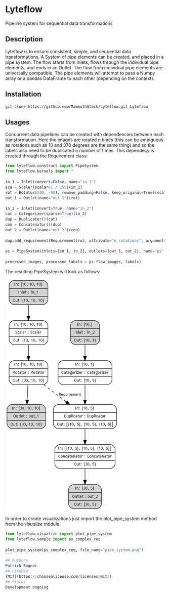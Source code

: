 # Lyteflow
Pipeline system for sequential data transformations
## Description
Lyteflow is to ensure consistent, simple, and sequential data transformations. A System
 of pipe elements can be created, and placed in a pipe system. The flow starts from 
 Inlets, flows through the individual pipe elements, and ends in an Outlet. The flow 
 from individual pipe elements are universally compatible. The pipe elements will 
 attempt to pass a Numpy array or a pandas DataFrame to each other (depending on the 
 context).
## Installation
```bash
git clone https://github.com/MammothStack/Lyteflow.git Lyteflow
```
## Usages
Concurrent data pipelines can be created with dependencies between each transformation.
Here the images are rotated n times (this can be ambiguous as rotations such as 10 and 370 degrees are the same thing)
and so the labels also need to be duplicated n number of times. This dependecy is created through the Requirement
class:

```python
from lyteflow.construct import PipeSystem
from lyteflow.kernels import *

in_1 = Inlet(convert=False, name="in_1")
sca = Scaler(scalar=1 / 255)(in_1)
rot = Rotator([90, -90], remove_padding=False, keep_original=True)(sca)
out_1 = Outlet(name="out_1")(rot)

in_2 = Inlet(convert=True, name="in_2")
cat = Categorizer(sparse=True)(in_2)
dup = Duplicator()(cat)
con = Concatenator()(dup)
out_2 = Outlet(name="out_2")(con)

dup.add_requirement(Requirement(rot, attribute="n_rotations", argument="n_result"))

ps = PipeSystem(inlets=[in_1, in_2], outlets=[out_1, out_2], name="ps", verbose=True)

processed_images, processed_labels = ps.flow(images, labels)
```

The resulting PipeSystem will look as follows:

![pipe_system image](pipe_system.png "PipeSystem")

In order to create visualizations just import the plot_pipe_system method from the _visualize_ module
```python
from lyteflow.visualize import plot_pipe_system
from lyteflow.sample import ps_complex_req

plot_pipe_system(ps_complex_req, file_name="pipe_system.png")
´´´
## Authors
Patrick Bogner
## License
[MIT](https://choosealicense.com/licenses/mit/)
## Status
Development ongoing

